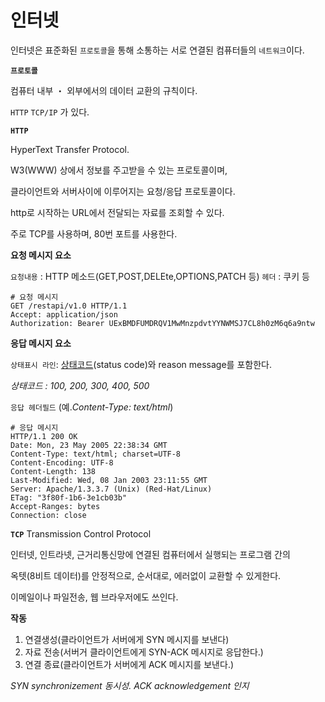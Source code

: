 # 인터넷

인터넷은 표준화된 `프로토콜`을 통해 소통하는 서로 연결된 컴퓨터들의 `네트워크`이다.

**`프로토콜`** 

컴퓨터 내부 ・ 외부에서의 데이터 교환의 규칙이다.

`HTTP` `TCP/IP` 가 있다.

**`HTTP`** 

HyperText Transfer Protocol.

W3(WWW) 상에서 정보를 주고받을 수 있는 프로토콜이며,

클라이언트와 서버사이에 이루어지는 요청/응답 프로토콜이다.

http로 시작하는 URL에서 전달되는 자료를 조회할 수 있다.

주로 TCP를 사용하며, 80번 포트를 사용한다.

**요청 메시지 요소**

`요청내용` : HTTP 메소드(GET,POST,DELEte,OPTIONS,PATCH 등)
`헤더` : 쿠키 등

```
# 요청 메시지
GET /restapi/v1.0 HTTP/1.1
Accept: application/json
Authorization: Bearer UExBMDFUMDRQV1MwMnzpdvtYYNWMSJ7CL8h0zM6q6a9ntw
```

**응답 메시지 요소**

`상태표시 라인`: [상태코드](https://ko.wikipedia.org/w/index.php?title=상태코드&action=edit&redlink=1)(status code)와 reason message를 포함한다.

*상태코드 : 100, 200, 300, 400, 500* 

`응답 헤더필드` (예.*Content-Type: text/html*)

```
# 응답 메시지
HTTP/1.1 200 OK
Date: Mon, 23 May 2005 22:38:34 GMT
Content-Type: text/html; charset=UTF-8
Content-Encoding: UTF-8
Content-Length: 138
Last-Modified: Wed, 08 Jan 2003 23:11:55 GMT
Server: Apache/1.3.3.7 (Unix) (Red-Hat/Linux)
ETag: "3f80f-1b6-3e1cb03b"
Accept-Ranges: bytes
Connection: close
```

**`TCP`** Transmission Control Protocol

인터넷, 인트라넷, 근거리통신망에 연결된 컴퓨터에서 실행되는 프로그램 간의

옥텟(8비트 데이터)를 안정적으로, 순서대로, 에러없이 교환할 수 있게한다.

이메일이나 파일전송, 웹 브라우저에도 쓰인다.

**작동**

1. 연결생성(클라이언트가 서버에게 SYN 메시지를 보낸다)
2. 자료 전송(서버거 클라이언트에게 SYN-ACK 메시지로 응답한다.)
3. 연결 종료(클라이언트가 서버에게 ACK 메시지를 보낸다.)

*SYN synchronizement 동시성. ACK acknowledgement 인지*
